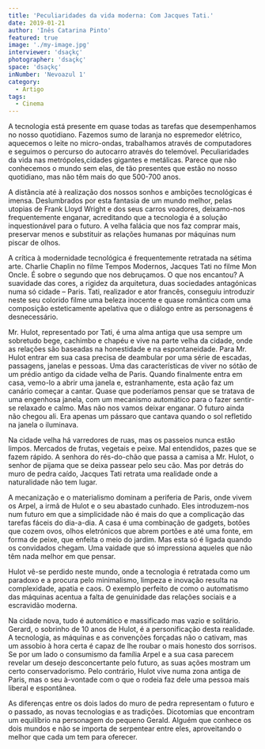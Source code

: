 ```yaml
---
title: 'Peculiaridades da vida moderna: Com Jacques Tati.'
date: 2019-01-21
author: 'Inês Catarina Pinto'
featured: true
image: './my-image.jpg'
interviewer: 'dsaçkç'
photographer: 'dsaçkç'
space: 'dsaçkç'
inNumber: 'Nevoazul 1'
category:
  - Artigo
tags:
  - Cinema
---
```


A tecnologia está presente em quase todas as tarefas que desempenhamos no nosso quotidiano. Fazemos sumo de laranja no espremedor elétrico, aquecemos o leite no micro-ondas, trabalhamos através de computadores e seguimos o percurso do autocarro através do telemóvel. Peculiaridades da vida nas metrópoles,cidades gigantes e metálicas. Parece que não conhecemos o mundo sem elas, de tão presentes que estão no nosso quotidiano, mas não têm mais do que 500-700 anos.

A distância até à realização dos nossos sonhos e ambições tecnológicas é imensa. Deslumbrados por esta fantasia de um mundo melhor, pelas utopias de Frank Lloyd Wright e dos seus carros voadores, deixamo-nos frequentemente enganar, acreditando que a tecnologia é a solução inquestionável para o futuro. A velha falácia que nos faz comprar mais, preservar menos e substituir as relações humanas por máquinas num piscar de olhos.

A crítica à modernidade tecnológica é frequentemente retratada na sétima arte. Charlie Chaplin no filme Tempos Modernos, Jacques Tati no filme Mon Oncle. É sobre o segundo que nos debruçamos. O que nos encantou? A suavidade das cores, a rigidez da arquitetura, duas sociedades antagónicas numa só cidade – Paris. Tati, realizador e ator francês, conseguiu introduzir neste seu colorido filme uma beleza inocente e quase romântica com uma composição esteticamente apelativa que o diálogo entre as personagens é desnecessário.

Mr. Hulot, representado por Tati, é uma alma antiga que usa sempre um sobretudo bege, cachimbo e chapéu e vive na parte velha da cidade, onde as relações são baseadas na honestidade e na espontaneidade. Para Mr. Hulot entrar em sua casa precisa de deambular por uma série de escadas, passagens, janelas e pessoas. Uma das características de viver no sótão de um prédio antigo da cidade velha de Paris. Quando finalmente entra em casa, vemo-lo a abrir uma janela e, estranhamente, esta ação faz um canário começar a cantar. Quase que poderíamos pensar que se tratava de uma engenhosa janela, com um mecanismo automático para o fazer sentir-se relaxado e calmo. Mas não nos vamos deixar enganar. O futuro ainda não chegou ali. Era apenas um pássaro que cantava quando o sol refletido na janela o iluminava.

Na cidade velha há varredores de ruas, mas os passeios nunca estão limpos. Mercados de
frutas, vegetais e peixe. Mal entendidos, pazes que se fazem rápido. A senhora do rés-do-chão que passa a camisa a Mr. Hulot, o senhor de pijama que se deixa passear pelo seu cão. Mas por detrás do muro de pedra caído, Jacques Tati retrata uma realidade onde a naturalidade não tem lugar.

A mecanização e o materialismo dominam a periferia de Paris, onde vivem os Arpel, a irmã de Hulot e o seu abastado cunhado. Eles introduzem-nos num futuro em que a simplicidade não é mais do que a complicação das tarefas fáceis do dia-a-dia. A casa é uma combinação de gadgets, botões que cozem ovos, olhos eletrónicos que abrem portões e até uma fonte, em forma de peixe, que enfeita o meio do jardim. Mas esta só é ligada quando os convidados chegam. Uma vaidade que só impressiona aqueles que não têm nada melhor em que pensar.

Hulot vê-se perdido neste mundo, onde a tecnologia é retratada como um paradoxo e a procura pelo minimalismo, limpeza e inovação resulta na complexidade, apatia e caos. O
exemplo perfeito de como o automatismo das máquinas acentua a falta de genuinidade das
relações sociais e a escravidão moderna.

Na cidade nova, tudo é automático e massificado mas vazio e solitário. Gerard, o sobrinho de 10 anos de Hulot, é a personificação desta realidade. A tecnologia, as máquinas e as convenções forçadas não o cativam, mas um assobio à hora certa é capaz de lhe roubar o mais honesto dos sorrisos. Se por um lado o consumismo da família Arpel e a sua casa parecem revelar um desejo desconcertante pelo futuro, as suas ações mostram um certo conservadorismo. Pelo contrário, Hulot vive numa zona antiga de Paris, mas o seu à-vontade com o que o rodeia faz dele uma pessoa mais liberal e espontânea.

As diferenças entre os dois lados do muro de pedra representam o futuro e o passado, as novas tecnologias e as tradições. Dicotomias que encontram um equilíbrio na personagem do pequeno Gerald. Alguém que conhece os dois mundos e não se importa de serpentear entre eles, aproveitando o melhor que cada um tem para oferecer.
